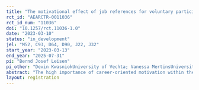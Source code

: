 ```yaml
---
title: "The motivational effect of job references for voluntary participation in e-learning– Evidence from a field experiment on cooperation."
rct_id: "AEARCTR-0011036"
rct_id_num: "11036"
doi: "10.1257/rct.11036-1.0"
date: "2023-03-10"
status: "in_development"
jel: "M52, C93, D64, D90, J22, J32"
start_year: "2023-03-13"
end_year: "2025-07-31"
pi: "Bernd Josef Leisen"
pi_other: "Devin KwasniokUniversity of Vechta; Vanessa MertinsUniversity of Vechta"
abstract: "The high importance of career-oriented motivation within the group of young volunteers and the recent evidence that job references for volunteers can improve employment opportunities suggest that job references for volunteers can motivate young adults to participate in volunteer programs. We demonstrated this in our study, "The motivational effect of detailed job references for volunteers - Evidence from a field experiment on intergenerational cooperation" (https://www.socialscienceregistry.org/trials/5688). We successfully tested a mechanism for detailed job references with performance information that outperformed a control group that received a simple job reference without performance information. As a next step, we aim to increase the quality of volunteer support by integrating online training with 5 modules before participants offer support to their mentees. With this approach, we are testing how to motivate younger citizens to participate in an online e-Learning program (e.g., through monetary incentives or volunteer job references) and how participation affects performance in an ongoing hands-on engagement."
layout: registration
---
```


